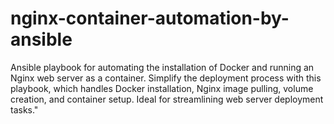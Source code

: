 # nginx-container-automation-by-ansible
Ansible playbook for automating the installation of Docker and running an Nginx web server as a container. Simplify the deployment process with this playbook, which handles Docker installation, Nginx image pulling, volume creation, and container setup. Ideal for streamlining web server deployment tasks."
